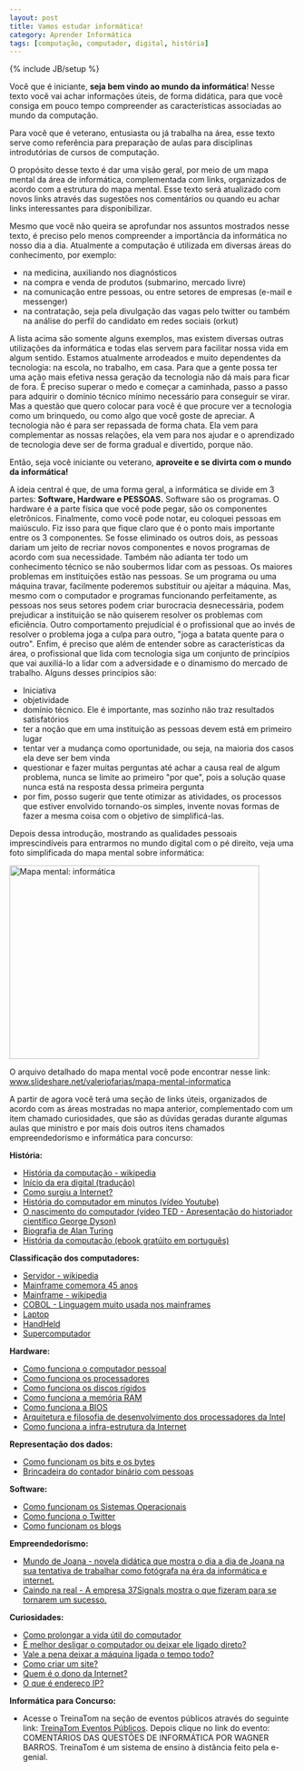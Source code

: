 ```yaml
---
layout: post
title: Vamos estudar informática!
category: Aprender Informática
tags: [computação, computador, digital, história]
---
```


{% include JB/setup %}

Você que é iniciante, __seja bem vindo ao mundo da informática__! Nesse texto você vai achar informações úteis, de forma didática, para que você consiga em pouco tempo compreender as características associadas ao mundo da computação.

Para você que é veterano, entusiasta ou já trabalha na área, esse texto serve como referência para preparação de aulas para disciplinas introdutórias de cursos de computação.

O propósito desse texto é dar uma visão geral, por meio de um mapa mental da área de informática, complementada com links, organizados de acordo com a estrutura do mapa mental. Esse texto será atualizado com novos links através das sugestões nos comentários ou quando eu achar links interessantes para disponibilizar.

Mesmo que você não queira se aprofundar nos assuntos mostrados nesse texto, é preciso pelo menos compreender a importância da informática no nosso dia a dia. Atualmente a computação é utilizada em diversas áreas do conhecimento, por exemplo:

- na medicina, auxiliando nos diagnósticos
- na compra e venda de produtos (submarino, mercado livre)
- na comunicação entre pessoas, ou entre setores de empresas (e-mail e messenger)
- na contratação, seja pela divulgação das vagas pelo twitter ou também na análise do perfil do candidato em redes sociais (orkut)


A lista acima são somente alguns exemplos, mas existem diversas outras utilizações da informática e todas elas servem para facilitar nossa vida em algum sentido.  Estamos atualmente arrodeados e muito dependentes da tecnologia: na escola, no trabalho, em casa.  Para que a gente possa ter uma ação mais efetiva nessa geração da tecnologia não dá mais para ficar de fora. É preciso superar o medo e começar a caminhada, passo a passo para adquirir o domínio técnico mínimo necessário para conseguir se virar. Mas a questão que quero colocar para você é que procure ver a tecnologia como um brinquedo, ou como algo que você goste de apreciar. A tecnologia não é para ser repassada de forma chata. Ela vem para complementar as nossas relações, ela vem para nos ajudar e o aprendizado de tecnologia deve ser de forma gradual e divertido, porque não.

Então, seja você iniciante ou veterano, __aproveite e se divirta com o mundo da informática!__

A ideia central é que, de uma forma geral, a informática se divide em 3 partes: __Software, Hardware e PESSOAS.__ Software são os programas. O hardware é a parte física que você pode pegar, são os componentes eletrônicos. Finalmente, como você pode notar, eu coloquei pessoas em maiúsculo. Fiz isso para que fique claro que é o ponto mais importante entre os 3 componentes. Se fosse eliminado os outros dois, as pessoas dariam um jeito de recriar novos componentes e novos programas de acordo com sua necessidade. Também não adianta ter todo um conhecimento técnico se não soubermos lidar com as pessoas. Os maiores problemas em instituições estão nas pessoas. Se um programa ou uma máquina travar, facilmente poderemos substituir ou ajeitar a máquina. Mas, mesmo com o computador e programas funcionando perfeitamente, as pessoas nos seus setores podem criar burocracia desnecessária, podem prejudicar a instituição se não quiserem resolver os problemas com eficiência. Outro comportamento prejudicial é o profissional que ao invés de resolver o problema joga a culpa para outro, "joga a batata quente para o outro". Enfim, é preciso que além de entender sobre as características da área, o profissional que lida com tecnologia siga um conjunto de princípios que vai auxiliá-lo a lidar com a adversidade e o dinamismo do mercado de trabalho. Alguns desses princípios são:


- Iniciativa
- objetividade
- domínio técnico. Ele é importante, mas sozinho não traz resultados satisfatórios
- ter a noção que em uma instituição as pessoas devem está em primeiro lugar
- tentar ver a mudança como oportunidade, ou seja, na maioria dos casos ela deve ser bem vinda
-	questionar e fazer muitas perguntas até achar a causa real de algum problema, nunca se limite ao primeiro "por que", pois a solução quase nunca está na resposta dessa primeira pergunta
-  por fim, posso sugerir que tente otimizar as atividades, os processos que estiver envolvido tornando-os simples, invente novas formas de fazer a mesma coisa com o objetivo de simplificá-las.

Depois dessa introdução, mostrando as qualidades pessoais imprescindíveis para entrarmos no mundo digital com o pé direito, veja uma foto simplificada do mapa mental sobre informática:

<img title="Mapa mental: informática" src="http://i716.photobucket.com/albums/ww163/valeriofarias/mapa-metal-informatica.jpg   " alt="Mapa mental: informática" width="440" height="341" />

O arquivo detalhado do mapa mental você pode encontrar nesse link:
<a href="http://www.slideshare.net/valeriofarias/mapa-mental-informatica">www.slideshare.net/valeriofarias/mapa-mental-informatica</a>

A partir de agora você terá uma seção de links úteis, organizados de acordo com as áreas mostradas no mapa anterior, complementado com um item chamado curiosidades, que são as dúvidas geradas durante algumas aulas que ministro e por mais dois outros itens chamados empreendedorismo e informática para concurso:

__História:__
<ul>
	<li><a href="http://pt.wikipedia.org/wiki/Hist%C3%B3ria_da_computa%C3%A7%C3%A3o">História da computação - wikipedia</a></li>
	<li><a href="http://valeriofarias.com/inicio-da-era-digital/">Início da era digital (tradução)</a></li>
	<li><a href="  http://informatica.hsw.uol.com.br/inicio-da-internet.htm">Como surgiu a Internet?</a></li>
  <li><a href="http://www.youtube.com/watch?v=F3qWg1JBPZg">História do computador em minutos (vídeo Youtube)</a></li>
  <li><a href="http://www.ted.com/talks/george_dyson_at_the_birth_of_the_computer.html">O nascimento do computador (vídeo TED - Apresentação do historiador científico George Dyson)</a></li>
	<li><a href="http://informatica.hsw.uol.com.br/alan-turing.htm">Biografia de Alan Turing</a></li>
  <li><a href="http://www.pucrs.br/edipucrs/online/livro4.html#livro">História da computação (ebook gratúito em português)</a></li>
</ul>

__Classificação dos computadores:__
<ul>
	<li><a href="http://pt.wikipedia.org/wiki/Servidor">Servidor - wikipedia</a></li>
	<li><a href="http://idgnow.uol.com.br/computacao_corporativa/2009/04/07/mainframe-comemora-45-anos/">Mainframe comemora 45 anos</a></li>
	<li><a href="http://pt.wikipedia.org/wiki/Mainframe">Mainframe - wikipedia</a></li>
  <li><a href="http://pt.wikipedia.org/wiki/COBOL">COBOL - Linguagem muito usada nos mainframes</a></li>
  <li><a href="http://pt.wikipedia.org/wiki/Laptop">Laptop</a></li>
  <li><a href="http://pt.wikipedia.org/wiki/PDA">HandHeld </a></li>
  <li><a href="http://pt.wikipedia.org/wiki/Supercomputador">Supercomputador</a></li>
</ul>

__Hardware:__
<ul>
	<li><a href="http://informatica.hsw.uol.com.br/pc.htm">Como funciona o computador pessoal</a></li>
  <li><a href="http://informatica.hsw.uol.com.br/microprocessadores.htm">Como funciona os processadores</a></li>
	<li><a href="http://informatica.hsw.uol.com.br/discos-rigidos.htm">Como funciona os discos rígidos</a></li>
  <li><a href="http://informatica.hsw.uol.com.br/memoria-ram.htm">Como funciona a memória RAM</a></li>
  <li><a href="http://informatica.hsw.uol.com.br/bios.htm">Como funciona a BIOS</a></li>
  <li><a href="http://informatica.hsw.uol.com.br/arquitetura-processador-nehalem.htm">Arquitetura e filosofia de desenvolvimento dos processadores da Intel</a></li>
  <li><a href="http://informatica.hsw.uol.com.br/infra-estrutura-da-internet.htm">Como funciona a infra-estrutura da Internet</a></li>
</ul>

__Representação dos dados:__
<ul>
	<li><a href="http://informatica.hsw.uol.com.br/bits-bytes.htm">Como funcionam os bits e os bytes</a></li>
  <li><a href="http://valeriofarias.com/brincando-com-numeros-binarios/">Brincadeira do contador binário com pessoas</a></li>
</ul>

__Software:__
<ul>
	<li><a href="http://informatica.hsw.uol.com.br/sistemas-operacionais.htm">Como funcionam os Sistemas Operacionais</a></li>
  <li><a href="http://informatica.hsw.uol.com.br/twitter.htm">Como funciona o Twitter</a></li>
  <li><a href="http://informatica.hsw.uol.com.br/blog.htm">Como funcionam os blogs</a></li>
</ul>

__Empreendedorismo:__
<ul>
	<li><a href="http://blog.beonthe.net/post/184546737/o-mundo-de-joana-parte-1">Mundo de Joana - novela didática que mostra o dia a dia de Joana na sua tentativa de trabalhar como fotógrafa na éra da informática e internet.</a></li>
  <li><a href="http://gettingreal.37signals.com/GR_por.php">Caindo na real - A empresa 37Signals mostra o que fizeram para se tornarem um sucesso.</a></li>
</ul>

__Curiosidades:__
<ul>
	<li><a href="http://www.baixaki.com.br/info/1902-como-prolongar-a-vida-util-do-computador.htm">Como prolongar a vida útil do computador</a></li>
	<li><a href="http://www.baixaki.com.br/info/1089-desligar-ou-nao-o-computador-.htm">É melhor desligar o computador ou deixar ele ligado direto?</a></li>
  <li><a href="http://informatica.hsw.uol.com.br/questao328.htm">Vale a pena deixar a máquina ligada o tempo todo?</a></li>
	<li><a href="http://truques-dicas.com/como-criar-site/">Como criar um site?</a></li>
	<li><a href="http://informatica.hsw.uol.com.br/dono-da-internet.htm">Quem é o dono da Internet?</a></li>
	<li><a href="http://informatica.hsw.uol.com.br/questao549.htm">O que é endereço IP?</a></li>
</ul>

__Informática para Concurso:__

- 	Acesse o TreinaTom na seção de eventos públicos através do seguinte link:   <a href="http://www.treinatom.com.br/pt/eventos">TreinaTom Eventos Públicos</a>. Depois clique no link do evento: COMENTÁRIOS DAS QUESTÕES DE INFORMÁTICA POR WAGNER BARROS.
   TreinaTom é um sistema de ensino à distância feito pela e-genial.

